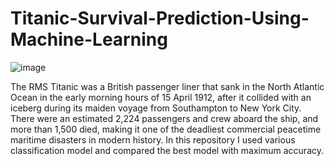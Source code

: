 # Titanic-Survival-Prediction-Using-Machine-Learning
   ![image](https://user-images.githubusercontent.com/95535309/147819936-41724a5f-0e85-4892-9f4d-2fc934b1c01a.png)


The RMS Titanic was a British passenger liner that sank in the North Atlantic Ocean in the early morning hours of 15 April 1912, after it collided with an iceberg during its maiden voyage from Southampton to New York City. There were an estimated 2,224 passengers and crew aboard the ship, and more than 1,500 died, making it one of the deadliest commercial peacetime maritime disasters in modern history. 
In this repository I used various classification model and compared the best model with maximum accuracy. 
